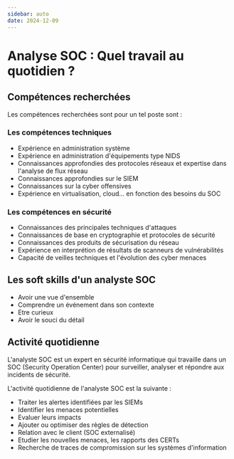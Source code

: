 ```yaml
---
sidebar: auto
date: 2024-12-09
---
```


# Analyse SOC : Quel travail au quotidien ?
<ESDInfo />

## Compétences recherchées

Les compétences recherchées sont pour un tel poste sont :

### Les compétences techniques

* Expérience en administration système
* Expérience en administration d'équipements type NIDS
* Connaissances approfondies des protocoles réseaux et expertise dans l'analyse de flux réseau
* Connaissances approfondies sur le SIEM
* Connaissances sur la cyber offensives
* Expérience en virtualisation, cloud... en fonction des besoins du SOC

### Les compétences en sécurité

* Connaissances des principales techniques d'attaques
* Connaissances de base en cryptographie et protocoles de sécurité
* Connaissances des produits de sécurisation du réseau
* Expérience en interprétion de résultats de scanneurs de vulnérabilités
* Capacité de veilles techniques et l'évolution des cyber menaces

## Les soft skills d'un analyste SOC

* Avoir une vue d'ensemble
* Comprendre un événement dans son contexte
* Etre curieux
* Avoir le souci du détail

## Activité quotidienne

L'analyste SOC est un expert en sécurité informatique qui travaille dans un SOC (Security Operation Center) pour surveiller, analyser et répondre aux incidents de sécurité. 

L'activité quotidienne de l'analyste SOC est la suivante :

- Traiter les alertes identifiées par les SIEMs
- Identifier les menaces potentielles
- Evaluer leurs impacts
- Ajouter ou optimiser des règles de détection
- Relation avec le client (SOC externalisé)
- Etudier les nouvelles menaces, les rapports des CERTs
- Recherche de traces de compromission sur les systèmes d'information
